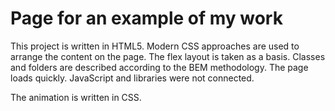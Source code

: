 # Page for an example of my work
This project is written in HTML5. Modern CSS approaches are used to arrange the content on the page. The flex layout is taken as a basis. Classes and folders are described according to the BEM methodology. The page loads quickly. JavaScript and libraries were not connected.

The animation is written in CSS.